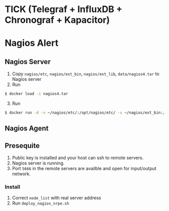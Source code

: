 # TICK (Telegraf + InfluxDB + Chronograf + Kapacitor)

# Nagios Alert

## Nagios Server

1. Copy `nagios/etc`, `nagios/ext_bin`, `nagios/ext_lib`, `data/nagios4.tar` to Nagios server
2. Run 
```sh
$ docker load -i nagios4.tar
```
3. Run 
```sh
$ docker run -d -v ~/nagios/etc/:/opt/nagios/etc/ -v ~/nagios/ext_bin:/opt/nagios/ext_bin  -v ~/nagios/ext_lib/check_mongodb.py:/opt/nagios/libexec/check_mongodb.py --name nagios4 -p 8443:80 -p 5667:5666 nagios4
```


## Nagios Agent

## Presequite

1. Public key is installed and your host can ssh to remote servers.
2. Nagios server is running.
3. Port `5666` in the remote servers are availble and open for input/output network.

### Install

1. Correct `node_list` with real server address
2. Run `deploy_nagios_nrpe.sh`